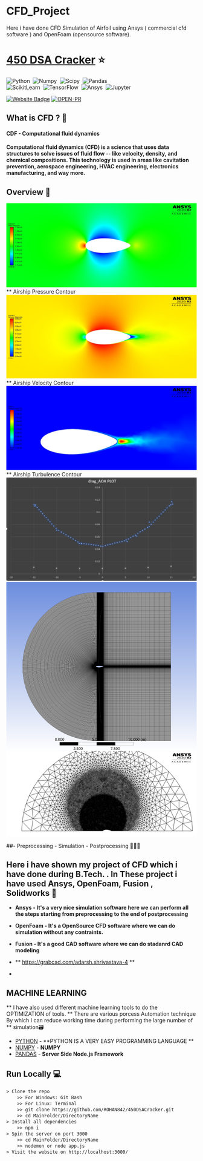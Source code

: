 # CFD_Project
Here i have done CFD Simulation of Airfoil using Ansys ( commercial cfd software ) and OpenFoam (opensource software). 

# [450 DSA Cracker]() ⭐

![Python](https://img.shields.io/badge/Powered%20By-Python-F7DF1E?style=for-the-badge&logo=&logoColor)&nbsp;
![Numpy](https://img.shields.io/badge/Numpy-E34F26?style=for-the-badge&logo=&logoColor=white)&nbsp;
![Scipy](https://img.shields.io/badge/Scipy-239120?&style=for-the-badge&logo=&logoColor=white)&nbsp;
![Pandas](https://img.shields.io/badge/Pandas-563D7C?style=for-the-badge&logo=&logoColor=white)&nbsp;<br/>
![ScikitLearn](https://img.shields.io/badge/ScikitLearn-43853D?style=for-the-badge&logo=node.js&logoColor=white)&nbsp;
![TensorFlow](https://img.shields.io/badge/TensorFlow-404D59?style=for-the-badge)&nbsp;
![Ansys](https://img.shields.io/badge/Ansys-430098?style=for-the-badge&logo=heroku&logoColor=white)&nbsp;
![Jupyter](https://img.shields.io/badge/Jupyter-563D7C?style=for-the-badge&logo=&logoColor=white)&nbsp;<br/>


[![Website Badge](https://img.shields.io/badge/Visit-Now-green?style=for-the-badge&logo=vercel)](https://dsacracker.herokuapp.com/)
[![OPEN-PR](https://img.shields.io/badge/Open%20For-PR-orange?style=for-the-badge&logo=github)](https://github.com/ROHAN842/450DSACracker)
## What is CFD ? 🤔

#### CDF - Computational fluid dynamics
#### Computational fluid dynamics (CFD) is a science that uses data structures to solve issues of fluid flow -- like velocity, density, and chemical compositions. This technology is used in areas like cavitation prevention, aerospace engineering, HVAC engineering, electronics manufacturing, and way more.

## Overview 👀
<img src="Images/35.jpg">
** Airship Pressure Contour
<img src="Images/36.jpg">
** Airship Velocity Contour
<img src="Images/38.jpg">
** Airship Turbulence Contour
<img src="Images/DRAG PLOT COMPARISON.png">
<img src="Images/Screenshot 2022-07-23 153054.png">
<img src="Images/gnvr half circle inflation.jpg">

##- Preprocessing - Simulation - Postprocessing 👨🏻‍💻 



## Here i have shown my project of CFD which i have done during B.Tech. . In These project i have used Ansys, OpenFoam, Fusion , Solidworks 🤔
- **Ansys - It's a very nice simulation software here we can perform all the steps starting from preprocessing to the end of postprocessing**
- **OpenFoam - It's a OpenSource CFD software where we can do simulation without any contraints.**
- **Fusion - It's a good CAD software where we can do stadanrd CAD modeling**

- ** https://grabcad.com/adarsh.shrivastava-4 **
- 
## MACHINE LEARNING
** I have also used different machine learning tools to do the OPTIMIZATION of tools. 
** There are various porcess Automation technique By which I can reduce working time during performing the large number of 
** simulation🗃

- [PYTHON]([(https://www.python.org/)]) - **PYTHON IS A VERY EASY PROGRAMMING LANGUAGE **
- [NUMPY](https://numpy.org/) - **NUMPY**
- [PANDAS]((https://pandas.pydata.org/)) - **Server Side Node.js Framework**

## Run Locally 💻

```
> Clone the repo
    >> For Windows: Git Bash
    >> For Linux: Terminal
    >> git clone https://github.com/ROHAN842/450DSACracker.git
    >> cd MainFolder/DirectoryName
> Install all dependencies
    >> npm i
> Spin the server on port 3000
    >> cd MainFolder/DirectoryName
    >> nodemon or node app.js
> Visit the website on http://localhost:3000/
    
```
